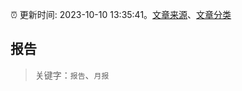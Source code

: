 :alarm_clock: 更新时间: 2023-10-10 13:35:41。[文章来源](/README.md)、[文章分类](/TAGS.md)

## 报告


> 关键字：`报告`、`月报`



